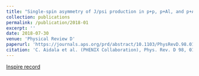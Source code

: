 ```yaml
---
title: "Single-spin asymmetry of J/psi production in p+p, p+Al, and p+Au collisions with transversely polarized proton beams at center-of-mass energies per nucleon 200 GeV"
collection: publications
permalink: /publication/2018-01
excerpt: ''
date: 2018-07-30
venue: 'Physical Review D'
paperurl: 'https://journals.aps.org/prd/abstract/10.1103/PhysRevD.98.012006'
citation: 'C. Aidala et al. (PHENIX Collaboration), Phys. Rev. D 98, 012006 (2018)'
---
```


[Inspire record](http://inspirehep.net/record/1671782)
